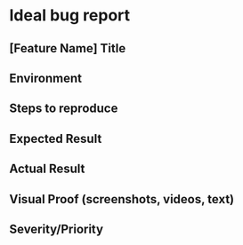 # Ideal bug report

## [Feature Name] Title
## Environment
## Steps to reproduce
## Expected Result
## Actual Result
## Visual Proof (screenshots, videos, text)
## Severity/Priority
